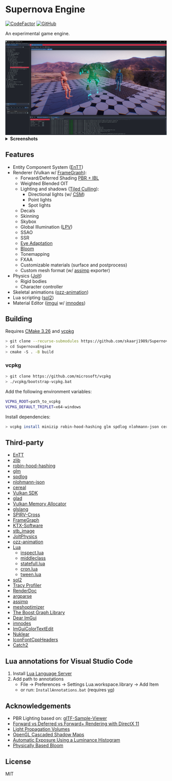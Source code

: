 # Supernova Engine

[![CodeFactor](https://www.codefactor.io/repository/github/skaarj1989/SupernovaEngine/badge)](https://www.codefactor.io/repository/github/skaarj1989/SupernovaEngine)
[![GitHub](https://img.shields.io/github/license/skaarj1989/SupernovaEngine.svg)](LICENSE)

An experimental game engine.

<img src="media/se01.png" alt="Scene Editor"/>

<details><summary><b>Screenshots</b></summary>
<p align="center">
    <img width="49%" src="media/se02.png" alt="Scene Editor"/>
&nbsp;
    <img width="49%" src="media/me01.png" alt="Material Editor (surface)"/>
</p>
<p align="center">
    <img width="49%" src="media/me02.png" alt="Material Editor (surface)"/>
&nbsp;
    <img width="49%" src="media/me03.png" alt="Material Editor (post process)"/>
</p>
<img src="media/fg.svg" alt="Material Editor (post process)" alt="FrameGraph"/>
</details>

## Features

- Entity Component System ([EnTT](https://github.com/skypjack/entt/wiki))
- Renderer (Vulkan w/ [FrameGraph](https://github.com/skaarj1989/FrameGraph)):
  - Forward/Deferred Shading [PBR + IBL](https://github.com/KhronosGroup/glTF-Sample-Viewer)
  - Weighted Blended OIT
  - Lighting and shadows ([Tiled Culling](https://www.3dgep.com/forward-plus/)):
    - Directional lights (w/ [CSM](https://johanmedestrom.wordpress.com/2016/03/18/opengl-cascaded-shadow-maps/))
    - Point lights
    - Spot lights
  - Decals
  - Skinning
  - Skybox
  - Global Illumination ([LPV](https://blog.blackhc.net/2010/07/light-propagation-volumes/))
  - SSAO
  - SSR
  - [Eye Adaptation](https://bruop.github.io/exposure/)
  - [Bloom](https://learnopengl.com/Guest-Articles/2022/Phys.-Based-Bloom)
  - Tonemapping
  - FXAA
  - Customizable materials (surface and postprocess)
  - Custom mesh format (w/ [assimp](https://github.com/assimp/assimp) exporter)
- Physics ([Jolt](https://github.com/jrouwe/JoltPhysics))
  - Rigid bodies
  - Character controller
- Skeletal animations ([ozz-animation](https://github.com/guillaumeblanc/ozz-animation))
- Lua scripting ([sol2](https://github.com/ThePhD/sol2))
- Material Editor ([imgui](https://github.com/ocornut/imgui) w/ [imnodes](https://github.com/Nelarius/imnodes))

## Building

Requires [CMake 3.26](https://cmake.org/) and [vcpkg](https://github.com/microsoft/vcpkg)

```bash
> git clone --recurse-submodules https://github.com/skaarj1989/SupernovaEngine.git
> cd SupernovaEngine
> cmake -S . -B build
```

### vcpkg

```bash
> git clone https://github.com/microsoft/vcpkg
> ./vcpkg/bootstrap-vcpkg.bat
```

Add the following environment variables:

```bash
VCPKG_ROOT=path_to_vcpkg
VCPKG_DEFAULT_TRIPLET=x64-windows
```

Install dependencies:

```bash
> vcpkg install minizip robin-hood-hashing glm spdlog nlohmann-json cereal glslang spirv-cross ktx[vulkan] stb lua argparse meshoptimizer boost-graph catch2
```

## Third-party

- [EnTT](https://github.com/skypjack/entt/wiki)
- [zlib](https://github.com/madler/zlib)
- [robin-hood-hashing](https://github.com/martinus/robin-hood-hashing)
- [glm](https://github.com/g-truc/glm)
- [spdlog](https://github.com/gabime/spdlog)
- [nlohmann-json](https://github.com/nlohmann/json)
- [cereal](https://github.com/USCiLab/cereal)
- [Vulkan SDK](https://vulkan.lunarg.com/sdk/home)
- [glad](https://github.com/Dav1dde/glad)
- [Vulkan Memory Allocator](https://github.com/GPUOpen-LibrariesAndSDKs/VulkanMemoryAllocator)
- [glslang](https://github.com/KhronosGroup/glslang)
- [SPIRV-Cross](https://github.com/KhronosGroup/SPIRV-Cross)
- [FrameGraph](https://github.com/skaarj1989/FrameGraph)
- [KTX-Software](https://github.com/KhronosGroup/KTX-Software)
- [stb_image](https://github.com/nothings/stb)
- [JoltPhysics](https://github.com/jrouwe/JoltPhysics)
- [ozz-animation](https://github.com/guillaumeblanc/ozz-animation)
- [Lua](https://www.lua.org/)
  - [inspect.lua](https://github.com/kikito/inspect.lua)
  - [middleclass](https://github.com/kikito/middleclass)
  - [statefull.lua](https://github.com/kikito/stateful.lua)
  - [cron.lua](https://github.com/kikito/cron.lua)
  - [tween.lua](https://github.com/kikito/tween.lua)
- [sol2](https://github.com/ThePhD/sol2)
- [Tracy Profiler](https://github.com/wolfpld/tracy)
- [RenderDoc](https://renderdoc.org/docs/in_application_api.html)
- [argparse](https://github.com/p-ranav/argparse)
- [assimp](https://github.com/assimp/assimp)
- [meshoptimizer](https://github.com/zeux/meshoptimizer)
- [The Boost Graph Library](https://www.boost.org/doc/libs/1_83_0/libs/graph/doc/index.html)
- [Dear ImGui](https://github.com/ocornut/imgui)
- [imnodes](https://github.com/Nelarius/imnodes)
- [ImGuiColorTextEdit](https://github.com/BalazsJako/ImGuiColorTextEdit)
- [Nuklear](https://github.com/Immediate-Mode-UI/Nuklear)
- [IconFontCppHeaders](https://github.com/juliettef/IconFontCppHeaders)
- [Catch2](https://github.com/catchorg/Catch2)

## Lua annotations for Visual Studio Code

1. Install [Lua Language Server](https://marketplace.visualstudio.com/items?itemName=sumneko.lua)
2. Add path to annotations
    - File -> Preferences -> Settings
    Lua.workspace.library -> Add Item
    - or run: `InstallAnnotations.bat` (requires [yq](https://github.com/mikefarah/yq))

## Acknowledgements

- PBR Lighting based on: [glTF-Sample-Viewer](https://github.com/KhronosGroup/glTF-Sample-Viewer)
- [Forward vs Deferred vs Forward+ Rendering with DirectX 11](https://www.3dgep.com/forward-plus/)
- [Light Propagation Volumes](https://blog.blackhc.net/2010/07/light-propagation-volumes/)
- [OpenGL Cascaded Shadow Maps](https://johanmedestrom.wordpress.com/2016/03/18/opengl-cascaded-shadow-maps/)
- [Automatic Exposure Using a Luminance Histogram](https://bruop.github.io/exposure/)
- [Physically Based Bloom](https://learnopengl.com/Guest-Articles/2022/Phys.-Based-Bloom)

## License

MIT
